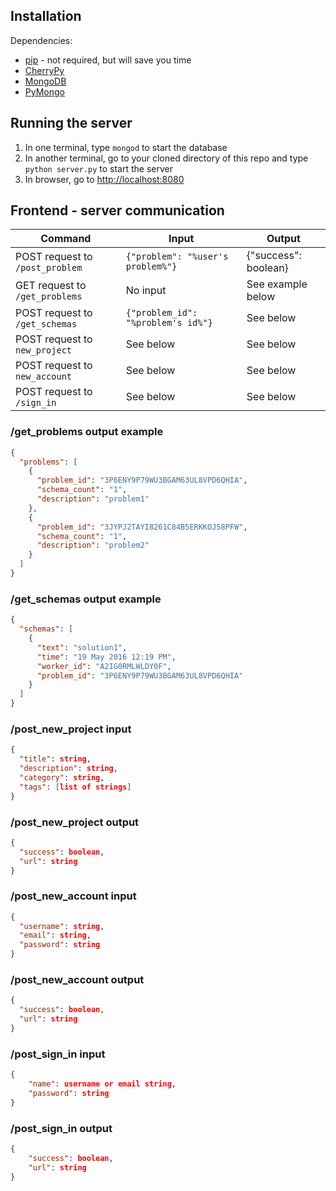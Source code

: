 ## Installation
Dependencies:
 - [pip](https://pip.pypa.io/en/stable/installing/) - not required, but will save you time
 - [CherryPy](http://docs.cherrypy.org/en/latest/install.html#installation)
 - [MongoDB](http://www.mongodb.org/display/DOCS/Getting+Started)
 - [PyMongo](http://api.mongodb.com/python/current/installation.html)

## Running the server
1. In one terminal, type `mongod` to start the database
2. In another terminal, go to your cloned directory of this repo and type `python server.py` to start the server
3. In browser, go to [http://localhost:8080](http://localhost:8080)

## Frontend - server communication

| Command                         | Input                              | Output               |
|---------------------------------|------------------------------------|----------------------|
| POST request to `/post_problem` | `{"problem": "%user's problem%"}`  | {"success": boolean} |
| GET request to `/get_problems`  | No input                           | See example below    |
| POST request to `/get_schemas`  | `{"problem_id": "%problem's id%"}` | See below            |
| POST request to `new_project`   | See below                          | See below            |
| POST request to `new_account`   | See below                          | See below            |
| POST request to `/sign_in`      | See below                          | See below            |


### /get_problems output example
```json
{
  "problems": [
    {
      "problem_id": "3P6ENY9P79WU3BGAM63UL8VPD6QHIA",
      "schema_count": "1",
      "description": "problem1"
    },
    {
      "problem_id": "3JYPJ2TAYI8261C84B5ERKKOJ58PFW",
      "schema_count": "1",
      "description": "problem2"
    }
  ]
}
```

### /get_schemas output example
```json
{
  "schemas": [
    {
      "text": "solution1",
      "time": "19 May 2016 12:19 PM",
      "worker_id": "A2IG0RMLWLDY0F",
      "problem_id": "3P6ENY9P79WU3BGAM63UL8VPD6QHIA"
    }
  ]
}
```

### /post_new_project input
```json
{
  "title": string,
  "description": string,
  "category": string,
  "tags": [list of strings]
}
```

### /post_new_project output
```json
{
  "success": boolean,
  "url": string
}
```

### /post_new_account input
```json
{
  "username": string,
  "email": string,
  "password": string
}
```

### /post_new_account output
```json
{
  "success": boolean,
  "url": string
}
```

### /post_sign_in input
```json
{
    "name": username or email string,
    "password": string
}
```

### /post_sign_in output
```json
{
    "success": boolean,
    "url": string
}
```